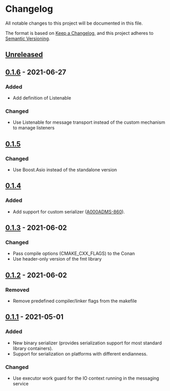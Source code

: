 # Changelog

All notable changes to this project will be documented in this file.

The format is based on [Keep a Changelog](https://keepachangelog.com/en/1.0.0/),
and this project adheres to [Semantic Versioning](https://semver.org/spec/v2.0.0.html).

## [Unreleased]

## [0.1.6] - 2021-06-27

### Added

- Add definition of Listenable

### Changed

- Use Listenable for message transport instead of the custom mechanism to manage listeners

## [0.1.5]

### Changed

- Use Boost.Asio instead of the standalone version

## [0.1.4]

### Added

- Add support for custom serializer ([A000ADMS-860](https://jira.integrasources.com/browse/A000ADMS-860)).

## [0.1.3] - 2021-06-02

### Changed

- Pass compile options (CMAKE_CXX_FLAGS) to the Conan
- Use header-only version of the fmt library

## [0.1.2] - 2021-06-02

### Removed

- Remove predefined compiler/linker flags from the makefile

## [0.1.1] - 2021-05-01

### Added

- New binary serializer (provides serialization support for most standard library containers).
- Support for serialization on platforms with different endianness.

### Changed

- Use executor work guard for the IO context running in the messaging service

[Unreleased]: https://gitlab.integrasources.com/public-projects/a000-isml/compare/v0.1.6...dev
[0.1.6]: https://gitlab.integrasources.com/public-projects/a000-isml/compare/v0.1.5...v0.1.6
[0.1.5]: https://gitlab.integrasources.com/public-projects/a000-isml/compare/v0.1.4...v0.1.5
[0.1.4]: https://gitlab.integrasources.com/public-projects/a000-isml/compare/v0.1.3...v0.1.4
[0.1.3]: https://gitlab.integrasources.com/public-projects/a000-isml/compare/v0.1.2...v0.1.3
[0.1.2]: https://gitlab.integrasources.com/public-projects/a000-isml/compare/v0.1.1...v0.1.2
[0.1.1]: https://gitlab.integrasources.com/public-projects/a000-isml/tree/v0.1.1
